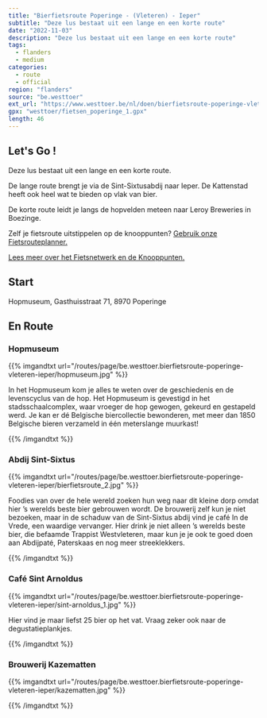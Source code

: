 ```yaml
---
title: "Bierfietsroute Poperinge - (Vleteren) - Ieper"
subtitle: "Deze lus bestaat uit een lange en een korte route"
date: "2022-11-03"
description: "Deze lus bestaat uit een lange en een korte route" 
tags:
  - flanders
  - medium
categories: 
  - route
  - official
region: "flanders"
source: "be.westtoer"
ext_url: "https://www.westtoer.be/nl/doen/bierfietsroute-poperinge-vleteren-ieper"
gpx: "westtoer/fietsen_poperinge_1.gpx"
length: 46
---
```


## Let's Go !

Deze lus bestaat uit een lange en een korte route.

De lange route brengt je via de Sint-Sixtusabdij naar Ieper. De Kattenstad heeft ook heel wat te bieden op vlak van bier.

De korte route leidt je langs de hopvelden meteen naar Leroy Breweries in Boezinge.

Zelf je fietsroute uitstippelen op de knooppunten? [Gebruik onze Fietsrouteplanner.](https://www.westtoer.be/nl/fietsrouteplanner)

[Lees meer over het Fietsnetwerk en de Knooppunten.](https://www.westtoer.be/nl/inspiratie/fietsnetwerk)

## Start 

Hopmuseum, Gasthuisstraat 71, 8970 Poperinge 

## En Route

### Hopmuseum

{{% imgandtxt url="/routes/page/be.westtoer.bierfietsroute-poperinge-vleteren-ieper/hopmuseum.jpg" %}}

In het Hopmuseum kom je alles te weten over de geschiedenis en de levenscyclus van de hop. Het Hopmuseum is gevestigd in het stadsschaalcomplex, waar vroeger de hop gewogen, gekeurd en gestapeld werd. Je kan er dé Belgische biercollectie bewonderen, met meer dan 1850 Belgische bieren verzameld in één meterslange muurkast!

{{% /imgandtxt %}}

### Abdij Sint-Sixtus

{{% imgandtxt url="/routes/page/be.westtoer.bierfietsroute-poperinge-vleteren-ieper/bierfietsroute_2.jpg" %}}

Foodies van over de hele wereld zoeken hun weg naar dit kleine dorp omdat hier ’s werelds beste bier gebrouwen wordt. De brouwerij zelf kun je niet bezoeken, maar in de schaduw van de Sint-Sixtus abdij vind je café In de Vrede, een waardige vervanger. Hier drink je niet alleen ’s werelds beste bier, die befaamde Trappist Westvleteren, maar kun je je ook te goed doen aan Abdijpaté, Paterskaas en nog meer streeklekkers. 

{{% /imgandtxt %}}

### Café Sint Arnoldus

{{% imgandtxt url="/routes/page/be.westtoer.bierfietsroute-poperinge-vleteren-ieper/sint-arnoldus_1.jpg" %}}

Hier vind je maar liefst 25 bier op het vat. Vraag zeker ook naar de degustatieplankjes. 

{{% /imgandtxt %}}

### Brouwerij Kazematten

{{% imgandtxt url="/routes/page/be.westtoer.bierfietsroute-poperinge-vleteren-ieper/kazematten.jpg" %}}

{{% /imgandtxt %}}
